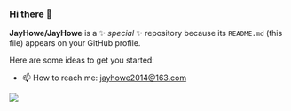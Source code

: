 ### Hi there 👋


**JayHowe/JayHowe** is a ✨ _special_ ✨ repository because its `README.md` (this file) appears on your GitHub profile.

Here are some ideas to get you started:

- 📫 How to reach me: jayhowe2014@163.com

![](https://fx.service.tcloudbase.com/api?username=jayhowe&show_icons=true&title_color=fff&icon_color=79ff97&text_color=9f9f9f&bg_color=151515)
